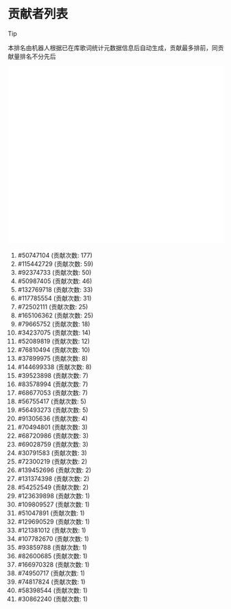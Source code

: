 # 贡献者列表

> [!TIP]
> 本排名由机器人根据已在库歌词统计元数据信息后自动生成，贡献最多排前，同贡献量排名不分先后

![贡献者头像画廊](./CONTRIBUTORS.svg)

1. #50747104 (贡献次数: 177)
2. #115442729 (贡献次数: 59)
3. #92374733 (贡献次数: 50)
4. #50987405 (贡献次数: 46)
5. #132769718 (贡献次数: 33)
6. #117785554 (贡献次数: 31)
7. #72502111 (贡献次数: 25)
8. #165106362 (贡献次数: 25)
9. #79665752 (贡献次数: 18)
10. #34237075 (贡献次数: 14)
11. #52089819 (贡献次数: 12)
12. #76810494 (贡献次数: 10)
13. #37899975 (贡献次数: 8)
14. #144699338 (贡献次数: 8)
15. #39523898 (贡献次数: 7)
16. #83578994 (贡献次数: 7)
17. #68677053 (贡献次数: 7)
18. #56755417 (贡献次数: 5)
19. #56493273 (贡献次数: 5)
20. #91305636 (贡献次数: 4)
21. #70494801 (贡献次数: 3)
22. #68720986 (贡献次数: 3)
23. #69028759 (贡献次数: 3)
24. #30791583 (贡献次数: 3)
25. #72300219 (贡献次数: 2)
26. #139452696 (贡献次数: 2)
27. #131374398 (贡献次数: 2)
28. #54252549 (贡献次数: 2)
29. #123639898 (贡献次数: 1)
30. #109809527 (贡献次数: 1)
31. #51047891 (贡献次数: 1)
32. #129690529 (贡献次数: 1)
33. #121381012 (贡献次数: 1)
34. #107782670 (贡献次数: 1)
35. #93859788 (贡献次数: 1)
36. #82600685 (贡献次数: 1)
37. #166970328 (贡献次数: 1)
38. #74950717 (贡献次数: 1)
39. #74817824 (贡献次数: 1)
40. #58398544 (贡献次数: 1)
41. #30862240 (贡献次数: 1)
